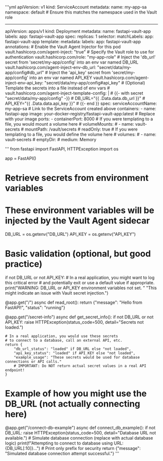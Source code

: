 '''yml
apiVersion: v1
kind: ServiceAccount
metadata:
  name: my-app-sa
  namespace: default # Ensure this matches the namespace used in the Vault role

---
apiVersion: apps/v1
kind: Deployment
metadata:
  name: fastapi-vault-app
  labels:
    app: fastapi-vault-app
spec:
  replicas: 1
  selector:
    matchLabels:
      app: fastapi-vault-app
  template:
    metadata:
      labels:
        app: fastapi-vault-app
      annotations:
        # Enable the Vault Agent Injector for this pod
        vault.hashicorp.com/agent-inject: "true"
        # Specify the Vault role to use for authentication
        vault.hashicorp.com/role: "my-app-role"
        # Inject the 'db_url' secret from 'secret/my-app/config' into an env var named DB_URL
        vault.hashicorp.com/agent-inject-env-db_url: "secret/data/my-app/config#db_url"
        # Inject the 'api_key' secret from 'secret/my-app/config' into an env var named API_KEY
        vault.hashicorp.com/agent-inject-env-api_key: "secret/data/my-app/config#api_key"
        # (Optional) Template the secrets into a file instead of env vars
        # vault.hashicorp.com/agent-inject-template-config: |
        #   {{- with secret "secret/data/my-app/config" -}}
        #   DB_URL="{{ .Data.data.db_url }}"
        #   API_KEY="{{ .Data.data.api_key }}"
        #   {{- end }}
    spec:
      serviceAccountName: my-app-sa # Link to the ServiceAccount created above
      containers:
      - name: fastapi-app
        image: your-docker-registry/fastapi-vault-app:latest # Replace with your image
        ports:
        - containerPort: 8000
        # If you were templating to a file, you would mount a volume here
        # volumeMounts:
        # - name: vault-secrets
        #   mountPath: /vault/secrets
        # readOnly: true
      # If you were templating to a file, you would define the volume here
      # volumes:
      # - name: vault-secrets
      #   emptyDir:
      #     medium: Memory

'''
from fastapi import FastAPI, HTTPException
import os

app = FastAPI()

# Retrieve secrets from environment variables
# These environment variables will be injected by the Vault Agent sidecar
DB_URL = os.getenv("DB_URL")
API_KEY = os.getenv("API_KEY")

# Basic validation (optional, but good practice)
if not DB_URL or not API_KEY:
    # In a real application, you might want to log this critical error
    # and potentially exit or use a default value if appropriate.
    print("WARNING: DB_URL or API_KEY environment variables not set. "
          "This might indicate an issue with Vault secret injection.")

@app.get("/")
async def read_root():
    return {"message": "Hello from FastAPI!", "status": "running"}

@app.get("/secret-info")
async def get_secret_info():
    if not DB_URL or not API_KEY:
        raise HTTPException(status_code=500, detail="Secrets not loaded.")

    # In a real application, you would use these secrets
    # to connect to a database, call an external API, etc.
    return {
        "db_url_status": "loaded" if DB_URL else "not loaded",
        "api_key_status": "loaded" if API_KEY else "not loaded",
        "example_usage": "These secrets would be used for database connections or API calls."
        # IMPORTANT: Do NOT return actual secret values in a real API endpoint!
    }

# Example of how you might use the DB_URL (not actually connecting here)
@app.get("/connect-db-example")
async def connect_db_example():
    if not DB_URL:
        raise HTTPException(status_code=500, detail="Database URL not available.")
    # Simulate database connection (replace with actual database logic)
    print(f"Attempting to connect to database using URL: {DB_URL[:10]}...") # Print only prefix for security
    return {"message": "Simulated database connection attempt successful."}
'''